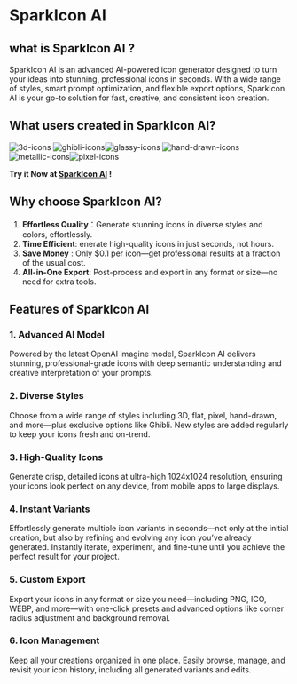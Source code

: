 # SparkIcon AI
## what is SparkIcon AI ?
SparkIcon AI is an advanced AI-powered icon generator designed to turn your ideas into stunning, professional icons in seconds. With a wide range of styles, smart prompt optimization, and flexible export options, SparkIcon AI is your go-to solution for fast, creative, and consistent icon creation.



## What users created in SparkIcon AI?
![3d-icons](https://icons.sparkiconai.com/3d-icons-1.png) ![ghibli-icons](https://icons.sparkiconai.com/7349a10e1a7bd31f79d3332ff3fa9985_1_1753110184_8529.png)![glassy-icons](https://icons.sparkiconai.com/glassy-icons-3.png)
![hand-drawn-icons](https://icons.sparkiconai.com/hand-drawn-icons-2.png) ![metallic-icons](https://icons.sparkiconai.com/metallic-icons-3.png)![pixel-icons](https://icons.sparkiconai.com/pixel-icons-3.png)

**Try it Now at [SparkIcon AI](https://sparkiconai.com) !**


## Why choose SparkIcon AI?
1. **Effortless Quality**：Generate stunning icons in diverse styles and colors, effortlessly.
2. **Time Efficient**: enerate high-quality icons in just seconds, not hours.
3. **Save Money** : Only $0.1 per icon—get professional results at a fraction of the usual cost.
4. **All-in-One Export**: Post-process and export in any format or size—no need for extra tools.


## Features of SparkIcon AI
### 1. Advanced AI Model
Powered by the latest OpenAI imagine model, SparkIcon AI delivers stunning, professional-grade icons with deep semantic understanding and creative interpretation of your prompts.

### 2. Diverse Styles
Choose from a wide range of styles including 3D, flat, pixel, hand-drawn, and more—plus exclusive options like Ghibli. New styles are added regularly to keep your icons fresh and on-trend.

### 3. High-Quality Icons
Generate crisp, detailed icons at ultra-high 1024x1024 resolution, ensuring your icons look perfect on any device, from mobile apps to large displays.

### 4. Instant Variants
Effortlessly generate multiple icon variants in seconds—not only at the initial creation, but also by refining and evolving any icon you’ve already generated. Instantly iterate, experiment, and fine-tune until you achieve the perfect result for your project.

### 5. Custom Export
Export your icons in any format or size you need—including PNG, ICO, WEBP, and more—with one-click presets and advanced options like corner radius adjustment and background removal.

### 6. Icon Management
Keep all your creations organized in one place. Easily browse, manage, and revisit your icon history, including all generated variants and edits.

